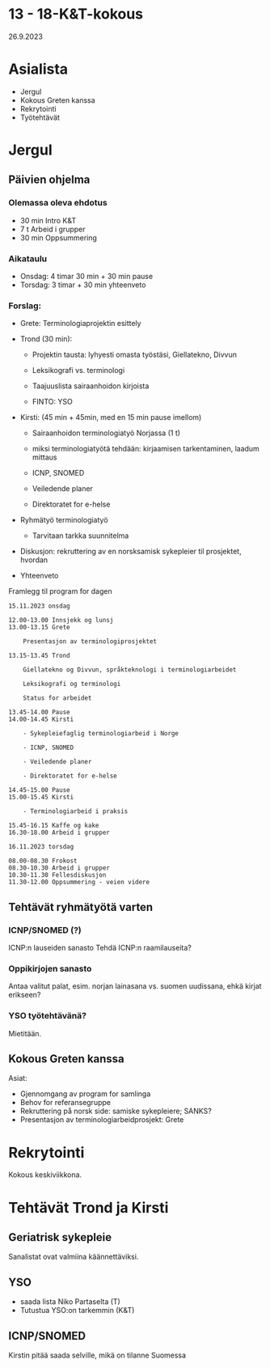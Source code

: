  13 - 18-K&T-kokous
==========

26.9.2023

# Asialista
- Jergul
- Kokous Greten kanssa
- Rekrytointi
- Työtehtävät



# Jergul

## Päivien ohjelma

### Olemassa oleva ehdotus
- 30 min Intro K&T 
- 7 t Arbeid i grupper
- 30 min Oppsummering

### Aikataulu
- Onsdag: 4 timar 30 min + 30 min pause
- Torsdag: 3 timar + 30 min yhteenveto

### Forslag: 
- Grete: Terminologiaprojektin esittely
- Trond (30 min): 

    - Projektin tausta: lyhyesti omasta työstäsi, Giellatekno, Divvun

    - Leksikografi vs. terminologi

    - Taajuuslista sairaanhoidon kirjoista

    - FINTO: YSO

- Kirsti: (45 min + 45min, med en 15 min pause imellom)

    - Sairaanhoidon terminologiatyö Norjassa (1 t) 

    - miksi terminologiatyötä tehdään: kirjaamisen tarkentaminen, laadum mittaus

    - ICNP, SNOMED

    - Veiledende planer

    - Direktoratet for e-helse

- Ryhmätyö terminologiatyö

    - Tarvitaan tarkka suunnitelma

- Diskusjon: rekruttering av en norsksamisk sykepleier til prosjektet, hvordan
- Yhteenveto 


Framlegg til program for dagen

```
15.11.2023 onsdag

12.00-13.00 Innsjekk og lunsj
13.00-13.15 Grete

    Presentasjon av terminologiprosjektet

13.15-13.45 Trond 

    Giellatekno og Divvun, språkteknologi i terminologiarbeidet

    Leksikografi og terminologi

    Status for arbeidet

13.45-14.00 Pause
14.00-14.45 Kirsti 

    - Sykepleiefaglig terminologiarbeid i Norge

    - ICNP, SNOMED

    - Veiledende planer

    - Direktoratet for e-helse

14.45-15.00 Pause
15.00-15.45 Kirsti

    - Terminologiarbeid i praksis

15.45-16.15 Kaffe og kake
16.30-18.00 Arbeid i grupper

16.11.2023 torsdag

08.00-08.30 Frokost
08.30-10.30 Arbeid i grupper
10.30-11.30 Fellesdiskusjon
11.30-12.00 Oppsummering - veien videre
```




## Tehtävät ryhmätyötä varten

### ICNP/SNOMED (?)
ICNP:n lauseiden sanasto
Tehdä ICNP:n raamilauseita?

### Oppikirjojen sanasto
Antaa valitut palat, esim. norjan lainasana vs. suomen uudissana, ehkä kirjat erikseen? 

### YSO työtehtävänä?
Mietitään.

## Kokous Greten kanssa

Asiat:
- Gjennomgang av program for samlinga
- Behov for referansegruppe
- Rekruttering på norsk side: samiske sykepleiere; SANKS?
- Presentasjon av terminologiarbeidprosjekt: Grete


# Rekrytointi
Kokous keskiviikkona.


# Tehtävät Trond ja Kirsti

## Geriatrisk sykepleie
Sanalistat ovat valmiina käännettäviksi.


## YSO

- saada lista Niko Partaselta (T)
- Tutustua YSO:on tarkemmin (K&T)

## ICNP/SNOMED

Kirstin pitää saada selville, mikä on tilanne Suomessa 

